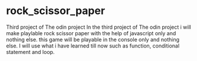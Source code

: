 # rock_scissor_paper
Third project of The odin project
In the third project of The odin project i will make playlable rock scissor paper with the help of javascript only and nothing else.
this game will be playable in the console only and nothing else.
I will use what i have learned till now such as function, conditional statement and loop.
